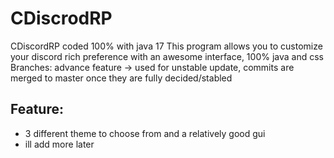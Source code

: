 # CDiscrodRP

CDiscordRP coded 100% with java 17
This program allows you to customize your discord rich preference with an awesome interface, 100% java and css
Branches:
advance feature -> used for unstable update, commits are merged to master once they are fully decided/stabled

Feature:
--

- 3 different theme to choose from and a relatively good gui
- ill add more later
